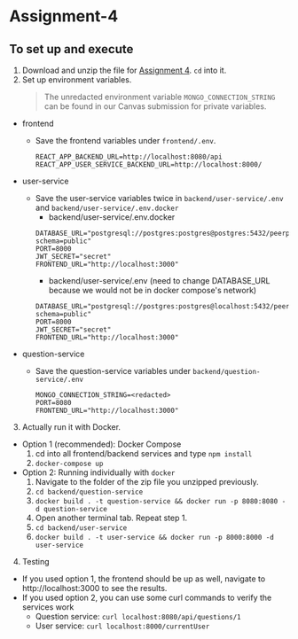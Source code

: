 # Assignment-4

## To set up and execute

1. Download and unzip the file for [Assignment 4](https://github.com/CS3219-AY2324S1/ay2324s1-course-assessment-g17/archive/refs/tags/Assignment-4.zip). `cd` into it.
2. Set up environment variables.
   > The unredacted environment variable `MONGO_CONNECTION_STRING` can be found in our Canvas submission for private variables.

- frontend
  - Save the frontend variables under `frontend/.env`.
    ```
    REACT_APP_BACKEND_URL=http://localhost:8080/api
    REACT_APP_USER_SERVICE_BACKEND_URL=http://localhost:8000/
    ```
- user-service

  - Save the user-service variables twice in `backend/user-service/.env` and `backend/user-service/.env.docker`
    - backend/user-service/.env.docker
    ```
    DATABASE_URL="postgresql://postgres:postgres@postgres:5432/peerprep?schema=public"
    PORT=8000
    JWT_SECRET="secret"
    FRONTEND_URL="http://localhost:3000"
    ```
    - backend/user-service/.env
      (need to change DATABASE_URL because we would not be in docker compose's network)
    ```
    DATABASE_URL="postgresql://postgres:postgres@localhost:5432/peerprep?schema=public"
    PORT=8000
    JWT_SECRET="secret"
    FRONTEND_URL="http://localhost:3000"
    ```

- question-service
  - Save the question-service variables under `backend/question-service/.env`
    ```
    MONGO_CONNECTION_STRING=<redacted>
    PORT=8080
    FRONTEND_URL="http://localhost:3000"
    ```

3. Actually run it with Docker.

- Option 1 (recommended): Docker Compose
  1. cd into all frontend/backend services and type `npm install`
  2. `docker-compose up`
- Option 2: Running individually with `docker`
  1. Navigate to the folder of the zip file you unzipped previously.
  2. `cd backend/question-service`
  3. `docker build . -t question-service && docker run -p 8080:8080 -d question-service`
  4. Open another terminal tab. Repeat step 1.
  5. `cd backend/user-service`
  6. `docker build . -t user-service && docker run -p 8000:8000 -d user-service`

4. Testing

- If you used option 1, the frontend should be up as well, navigate to http://localhost:3000 to see the results.
- If you used option 2, you can use some curl commands to verify the services work
  - Question service: `curl localhost:8080/api/questions/1`
  - User service: `curl localhost:8000/currentUser`
